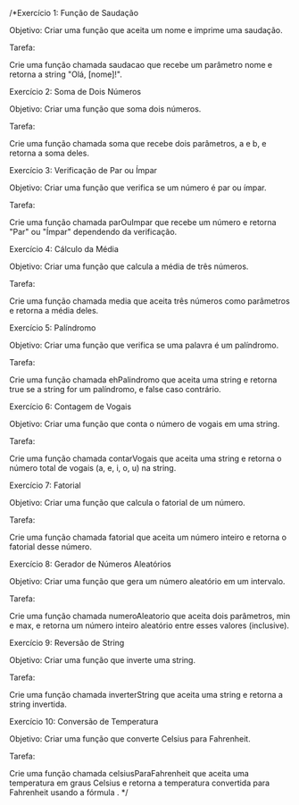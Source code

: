 /*Exercício 1: Função de Saudação 

Objetivo: Criar uma função que aceita um nome e imprime uma saudação. 

Tarefa: 

Crie uma função chamada saudacao que recebe um parâmetro nome e retorna a string "Olá, [nome]!". 

  

Exercício 2: Soma de Dois Números 

Objetivo: Criar uma função que soma dois números. 

Tarefa: 

Crie uma função chamada soma que recebe dois parâmetros, a e b, e retorna a soma deles. 

  

Exercício 3: Verificação de Par ou Ímpar 

Objetivo: Criar uma função que verifica se um número é par ou ímpar. 

Tarefa: 

Crie uma função chamada parOuImpar que recebe um número e retorna "Par" ou "Ímpar" dependendo da verificação. 

  

Exercício 4: Cálculo da Média 

Objetivo: Criar uma função que calcula a média de três números. 

Tarefa: 

Crie uma função chamada media que aceita três números como parâmetros e retorna a média deles. 

  

Exercício 5: Palíndromo 

Objetivo: Criar uma função que verifica se uma palavra é um palíndromo. 

Tarefa: 

Crie uma função chamada ehPalindromo que aceita uma string e retorna true se a string for um palíndromo, e false caso contrário. 

  
 

Exercício 6: Contagem de Vogais 

Objetivo: Criar uma função que conta o número de vogais em uma string. 

Tarefa: 

Crie uma função chamada contarVogais que aceita uma string e retorna o número total de vogais (a, e, i, o, u) na string. 

  

Exercício 7: Fatorial 

Objetivo: Criar uma função que calcula o fatorial de um número. 

Tarefa: 

Crie uma função chamada fatorial que aceita um número inteiro e retorna o fatorial desse número. 

  

Exercício 8: Gerador de Números Aleatórios 

Objetivo: Criar uma função que gera um número aleatório em um intervalo. 

Tarefa: 

Crie uma função chamada numeroAleatorio que aceita dois parâmetros, min e max, e retorna um número inteiro aleatório entre esses valores (inclusive). 

  

  

Exercício 9: Reversão de String 

Objetivo: Criar uma função que inverte uma string. 

Tarefa: 

Crie uma função chamada inverterString que aceita uma string e retorna a string invertida. 

  

Exercício 10: Conversão de Temperatura 

Objetivo: Criar uma função que converte Celsius para Fahrenheit. 

Tarefa: 

Crie uma função chamada celsiusParaFahrenheit que aceita uma temperatura em graus Celsius e retorna a temperatura convertida para Fahrenheit usando a fórmula . 
*/
